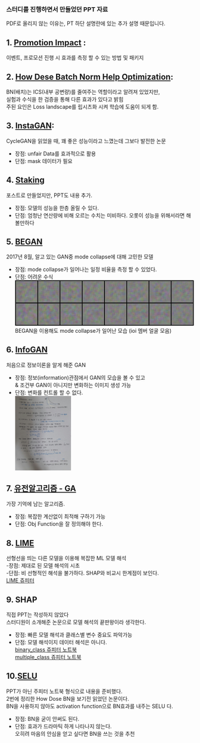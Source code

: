 ### 스터디를 진행하면서 만들었던 PPT 자료 

PDF로 올리지 않는 이유는, PT 하단 설명란에 있는 추가 설명 때문입니다.


## 1. [Promotion Impact][Promotion Impact] : <br>
  이벤트, 프로모션 진행 시 효과를 측정 할 수 있는 방법 및 패키지 

## 2. [How Dese Batch Norm Help Optimization][How Dese Batch Norm Help Optimization]: <br>
   BN(배치)는 ICS(내부 공변량)를 줄여주는 역할이라고 알려져 있었지만,<br>
   실험과 수식을 한 검증을 통해 다른 효과가 있다고 밝힘<br>
   주된 요인은 Loss landscape를 립시츠화 시켜 학습에 도움이 되게 함.   

## 3. [InstaGAN][InstaGAN]: <br>
  CycleGAN을 읽었을 때, 꽤 좋은 성능이라고 느꼈는데 그보다 발전한 논문<br>
  - 장점: unfair Data를 효과적으로 활용 <br>
  - 단점: mask 데이터가 필요 <br>
  
## 4. [Staking][Staking]<br>
  포스트로 만들었지만, PPT도 내용 추가.<br>
  - 장점: 모델의 성능을 한층 올릴 수 있다. 
  - 단점: 엄청난 연산량에 비해 오르는 수치는 미비하다. 오롯이 성능을 위해서라면 해볼만하다
  
## 5. [BEGAN][BEGAN]<br>
  2017년 8월, 알고 있는 GAN중 mode collapse에 대해 고민한 모델
  - 장점: mode collapse가 일어나는 일정 비율을 측정 할 수 있었다.
  - 단점: 어려운 수식 <br>
  <img src="/ML PPT/resouces/IOI_GAN2.gif" width="650"> <br>
   BEGAN을 이용해도 mode collapse가 일어난 모습 (ioi 멤버 얼굴 모음)

## 6. [InfoGAN][InfoGAN]<br>
  처음으로 정보이론을 알게 해준 GAN
  - 장점: 정보(information)관점에서 GAN의 모습을 볼 수 있고<br>
    & 조건부 GAN이 아니지만 변화하는 이미지 생성 가능 <br>
  - 단점: 변화를 컨트롤 할 수 없다. <br>
<img src="/ML PPT/resouces/infoGAN_박이삭_1.jpg" width="150"> <br>

## 7. [유전알고리즘 - GA][유전알고리즘] <br>
  가장 기억에 남는 알고리즘. <br>
  - 장점: 복잡한 계산없이 최적해 구하기 가능<br>
  - 단점: Obj Function을 잘 정의해야 한다. 
  
## 8. [LIME][LIME]<br>
  선형선을 띄는 다른 모델을 이용해 복잡한 ML 모델 해석<br>
  -장점: 제대로 된 모델 해석의 시초 <br>
  -단점: 비 선형적인 해석을 불가하다. SHAP와 비교시 한계점이 보인다.<br>
  [LIME 쥬피터][LIME 쥬피터]
  
  
## 9. SHAP<br>
  직접 PPT는 작성하지 않았다 <br>
  스터디원이 소개해준 논문으로 모델 해석의 끝판왕이라 생각한다.<br>
  - 장점: 빠른 모델 해석과 클래스별 변수 중요도 파악가능<br>
  - 단점: 모델 해석이지 데이터 해석은 아니다. <br>
  [binary_class 쥬피터 노트북][binary_class]<br>
  [multiple_class 쥬피터 노트북][multiple_class]

## 10.[SELU][SELU] <br>
  PPT가 아닌 주피터 노트북 형식으로 내용을 준비했다.<br>
  2번에 정리한 How Dose BN을 보기전 읽었던 논문이다.<br>
  BN을 사용하지 않아도 activation function으로 BN효과를 내주는 SELU 다. <br>
  - 장점: BN을 굳이 안써도 된다. <br>
  - 단점: 효과가 드라마틱 하게 나타나지 않는다.<br>
          오히려 마음의 안심을 얻고 싶다면 BN을 쓰는 것을 추천
  

[Promotion Impact]: https://github.com/eat-toast/eat-toast.github.io/blob/master/ML%20PPT/promotionImpact_20190222.pptx
[How Dese Batch Norm Help Optimization]: https://github.com/eat-toast/eat-toast.github.io/blob/master/ML%20PPT/How%20Dese%20Batch%20Norm%20Help%20Optimization_박이삭20190304.pptx
[InstaGAN]: https://github.com/eat-toast/eat-toast.github.io/blob/master/ML%20PPT/InstaGAN_20190114_박이삭.pptx
[Staking]: https://github.com/eat-toast/eat-toast.github.io/blob/master/ML%20PPT/Stacking_20181224.pptx
[BEGAN]: https://github.com/eat-toast/eat-toast.github.io/blob/master/ML%20PPT/BEGAN_20170803박이삭.pptx
[InfoGAN]: https://github.com/eat-toast/eat-toast.github.io/blob/master/ML%20PPT/infoGAN_20170713이삭.pptx
[유전알고리즘]: https://github.com/eat-toast/eat-toast.github.io/blob/master/ML%20PPT/유전알고리즘_20170504.pptx
[LIME]: https://github.com/eat-toast/eat-toast.github.io/blob/master/ML%20PPT/LIME_VS_SHAP_20181029_박이삭.pdf
[LIME 쥬피터]: https://github.com/eat-toast/eat-toast.github.io/blob/master/ML%20PPT/resouces/SHAP%20VS%20LIME.ipynb
[binary_class]: https://github.com/eat-toast/eat-toast.github.io/blob/master/ML%20PPT/resouces/SHAP_value%20-%20%20binary%20class.ipynb
[multiple_class]: https://github.com/eat-toast/eat-toast.github.io/blob/master/ML%20PPT/resouces/SHAP_value%20multi%20class.ipynb
[SELU]: https://github.com/eat-toast/eat-toast.github.io/blob/master/ML%20PPT/resouces/Leaky_ReLU%2C%20ELU%20%2B%20Batch%2C%20SELU.ipynb
